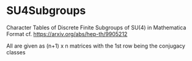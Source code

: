 # SU4Subgroups
Character Tables of Discrete Finite Subgroups of SU(4) in Mathematica Format
cf. https://arxiv.org/abs/hep-th/9905212

All are given as (n+1) x n matrices with the 1st row being the conjugacy classes
